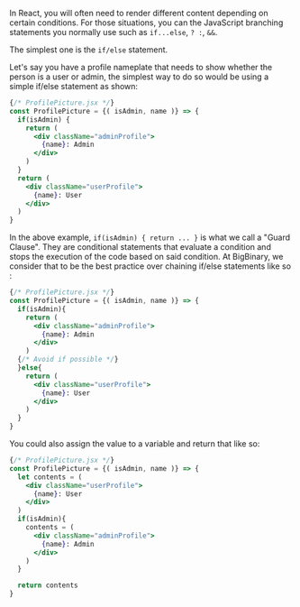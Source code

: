 In React, you will often need to render different content depending on certain conditions. For those situations, you can the JavaScript branching statements you normally use such as `if...else`, `? :`, `&&`.

The simplest one is the `if/else` statement.

Let's say you have a profile nameplate that needs to show whether the person is a user or admin, the simplest way to do so would be using a simple if/else statement as shown:

```jsx
{/* ProfilePicture.jsx */}
const ProfilePicture = {( isAdmin, name )} => {
  if(isAdmin) {
    return (
      <div className="adminProfile">
        {name}: Admin
      </div>
    )
  }
  return (
    <div className="userProfile">
      {name}: User
    </div>
  )
}
```

In the above example, `if(isAdmin) { return ... }` is what we call a "Guard Clause". They are conditional statements that evaluate a condition and stops the execution of the code based on said condition. At BigBinary, we consider that to be the best practice over chaining if/else statements like so :

```jsx
{/* ProfilePicture.jsx */}
const ProfilePicture = {( isAdmin, name )} => {
  if(isAdmin){
    return (
      <div className="adminProfile">
        {name}: Admin
      </div>
    )
  {/* Avoid if possible */}
  }else{
    return (
      <div className="userProfile">
        {name}: User
      </div>
    )
  }
}
```

You could also assign the value to a variable and return that like so:

```jsx
{/* ProfilePicture.jsx */}
const ProfilePicture = {( isAdmin, name )} => {
  let contents = (
    <div className="userProfile">
      {name}: User
    </div>
  )
  if(isAdmin){
    contents = (
      <div className="adminProfile">
        {name}: Admin
      </div>
    )
  }

  return contents
}
```
